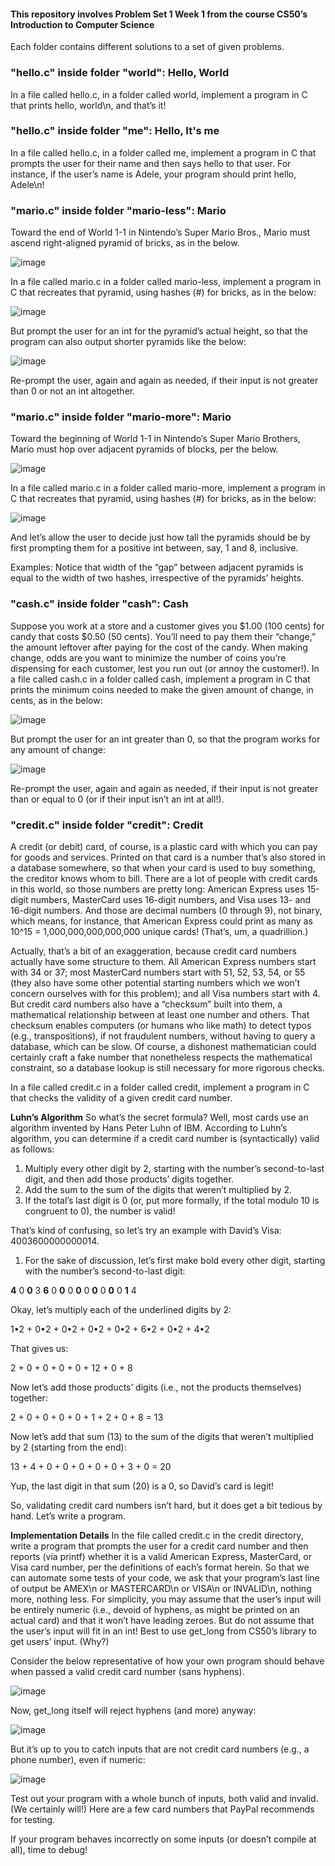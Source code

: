 <h4>This repository involves Problem Set 1 Week 1 from the course CS50’s Introduction to Computer Science</h4>

Each folder contains different solutions to a set of given problems.

<h3>"hello.c" inside folder "world": <strong>Hello, World</strong></h3>

In a file called hello.c, in a folder called world, implement a program in C that prints hello, world\n, and that’s it!

<h3>"hello.c" inside folder "me": <strong>Hello, It's me</strong></h3>

In a file called hello.c, in a folder called me, implement a program in C that prompts the user for their name and then says hello to that user. For instance, if the user’s name is Adele, your program should print hello, Adele\n!

<h3>"mario.c" inside folder "mario-less": <strong>Mario</strong></h3>

Toward the end of World 1-1 in Nintendo’s Super Mario Bros., Mario must ascend right-aligned pyramid of bricks, as in the below.

![image](https://github.com/user-attachments/assets/0945b28a-2323-4ab3-aa36-51ad1ba0b065)

In a file called mario.c in a folder called mario-less, implement a program in C that recreates that pyramid, using hashes (#) for bricks, as in the below:

![image](https://github.com/user-attachments/assets/77f8bc16-d36f-4804-935e-576c61595b4e)

But prompt the user for an int for the pyramid’s actual height, so that the program can also output shorter pyramids like the below:

![image](https://github.com/user-attachments/assets/0ae14a59-23a9-4406-ae9a-11740785bd34)

Re-prompt the user, again and again as needed, if their input is not greater than 0 or not an int altogether.

<h3>"mario.c" inside folder "mario-more": <strong>Mario</strong></h3>

Toward the beginning of World 1-1 in Nintendo’s Super Mario Brothers, Mario must hop over adjacent pyramids of blocks, per the below.

![image](https://github.com/user-attachments/assets/5fad7adc-2183-4f70-8d9e-96b08e40d7dc)

In a file called mario.c in a folder called mario-more, implement a program in C that recreates that pyramid, using hashes (#) for bricks, as in the below:

![image](https://github.com/user-attachments/assets/25845f81-d6dd-4576-88b3-a584b4e2d176)

And let’s allow the user to decide just how tall the pyramids should be by first prompting them for a positive int between, say, 1 and 8, inclusive.

Examples:
Notice that width of the “gap” between adjacent pyramids is equal to the width of two hashes, irrespective of the pyramids’ heights.

<h3>"cash.c" inside folder "cash": <strong>Cash</strong></h3>

Suppose you work at a store and a customer gives you $1.00 (100 cents) for candy that costs $0.50 (50 cents). You’ll need to pay them their “change,” the amount leftover after paying for the cost of the candy. When making change, odds are you want to minimize the number of coins you’re dispensing for each customer, lest you run out (or annoy the customer!). In a file called cash.c in a folder called cash, implement a program in C that prints the minimum coins needed to make the given amount of change, in cents, as in the below:

![image](https://github.com/user-attachments/assets/01e42858-432a-4262-9920-041f822ecd3a)

But prompt the user for an int greater than 0, so that the program works for any amount of change:

![image](https://github.com/user-attachments/assets/e62967d1-306d-4007-b3b0-656cb920e6de)

Re-prompt the user, again and again as needed, if their input is not greater than or equal to 0 (or if their input isn’t an int at all!).

<h3>"credit.c" inside folder "credit": <strong>Credit</strong></h3>

A credit (or debit) card, of course, is a plastic card with which you can pay for goods and services. Printed on that card is a number that’s also stored in a database somewhere, so that when your card is used to buy something, the creditor knows whom to bill. There are a lot of people with credit cards in this world, so those numbers are pretty long: American Express uses 15-digit numbers, MasterCard uses 16-digit numbers, and Visa uses 13- and 16-digit numbers. And those are decimal numbers (0 through 9), not binary, which means, for instance, that American Express could print as many as 10^15 = 1,000,000,000,000,000 unique cards! (That’s, um, a quadrillion.)

Actually, that’s a bit of an exaggeration, because credit card numbers actually have some structure to them. All American Express numbers start with 34 or 37; most MasterCard numbers start with 51, 52, 53, 54, or 55 (they also have some other potential starting numbers which we won’t concern ourselves with for this problem); and all Visa numbers start with 4. But credit card numbers also have a “checksum” built into them, a mathematical relationship between at least one number and others. That checksum enables computers (or humans who like math) to detect typos (e.g., transpositions), if not fraudulent numbers, without having to query a database, which can be slow. Of course, a dishonest mathematician could certainly craft a fake number that nonetheless respects the mathematical constraint, so a database lookup is still necessary for more rigorous checks.

In a file called credit.c in a folder called credit, implement a program in C that checks the validity of a given credit card number.

<strong>Luhn’s Algorithm</strong>
So what’s the secret formula? Well, most cards use an algorithm invented by Hans Peter Luhn of IBM. According to Luhn’s algorithm, you can determine if a credit card number is (syntactically) valid as follows:

1. Multiply every other digit by 2, starting with the number’s second-to-last digit, and then add those products’ digits together.
2. Add the sum to the sum of the digits that weren’t multiplied by 2.
3. If the total’s last digit is 0 (or, put more formally, if the total modulo 10 is congruent to 0), the number is valid!

That’s kind of confusing, so let’s try an example with David’s Visa: 4003600000000014.

1. For the sake of discussion, let’s first make bold every other digit, starting with the number’s second-to-last digit:

<strong>4</strong> 0 <strong>0</strong> 3 <strong>6</strong> 0 <strong>0</strong> 0 <strong>0</strong> 0 <strong>0</strong> 0 <strong>0</strong> 0 <strong>1</strong> 4

Okay, let’s multiply each of the underlined digits by 2:

1•2 + 0•2 + 0•2 + 0•2 + 0•2 + 6•2 + 0•2 + 4•2

That gives us:

2 + 0 + 0 + 0 + 0 + 12 + 0 + 8

Now let’s add those products’ digits (i.e., not the products themselves) together:

2 + 0 + 0 + 0 + 0 + 1 + 2 + 0 + 8 = 13

Now let’s add that sum (13) to the sum of the digits that weren’t multiplied by 2 (starting from the end):

13 + 4 + 0 + 0 + 0 + 0 + 0 + 3 + 0 = 20

Yup, the last digit in that sum (20) is a 0, so David’s card is legit!

So, validating credit card numbers isn’t hard, but it does get a bit tedious by hand. Let’s write a program.

<strong>Implementation Details</strong>
In the file called credit.c in the credit directory, write a program that prompts the user for a credit card number and then reports (via printf) whether it is a valid American Express, MasterCard, or Visa card number, per the definitions of each’s format herein. So that we can automate some tests of your code, we ask that your program’s last line of output be AMEX\n or MASTERCARD\n or VISA\n or INVALID\n, nothing more, nothing less. For simplicity, you may assume that the user’s input will be entirely numeric (i.e., devoid of hyphens, as might be printed on an actual card) and that it won’t have leading zeroes. But do not assume that the user’s input will fit in an int! Best to use get_long from CS50’s library to get users’ input. (Why?)

Consider the below representative of how your own program should behave when passed a valid credit card number (sans hyphens).

![image](https://github.com/user-attachments/assets/ca36f3d3-62a4-46ae-960c-995d3d2fbd5d)

Now, get_long itself will reject hyphens (and more) anyway:

![image](https://github.com/user-attachments/assets/ff7b2527-3bf4-41fd-be2b-4065acd398c3)

But it’s up to you to catch inputs that are not credit card numbers (e.g., a phone number), even if numeric:

![image](https://github.com/user-attachments/assets/4773ef80-60e1-45df-9cbd-565bad157eb5)

Test out your program with a whole bunch of inputs, both valid and invalid. (We certainly will!) Here are a few card numbers that PayPal recommends for testing.

If your program behaves incorrectly on some inputs (or doesn’t compile at all), time to debug!
